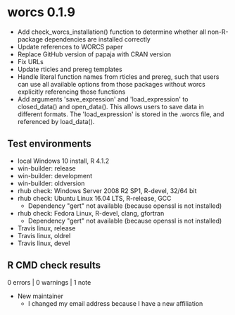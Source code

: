 # worcs 0.1.9

* Add check_worcs_installation() function to determine whether all non-R-package
  dependencies are installed correctly
* Update references to WORCS paper
* Replace GitHub version of papaja with CRAN version
* Fix URLs
* Update rticles and prereg templates
* Handle literal function names from rticles and prereg, such that users can use
  all available options from those packages without worcs explicitly referencing
  those functions
* Add arguments 'save_expression' and 'load_expression' to closed_data() and
  open_data(). This allows users to save data in different formats. 
  The 'load_expression' is stored in the .worcs file, and referenced by
  load_data().

## Test environments

* local Windows 10 install, R 4.1.2
* win-builder: release
* win-builder: development
* win-builder: oldversion
* rhub check: Windows Server 2008 R2 SP1, R-devel, 32/64 bit
* rhub check: Ubuntu Linux 16.04 LTS, R-release, GCC
  + Dependency "gert" not available (because openssl is not installed)
* rhub check: Fedora Linux, R-devel, clang, gfortran
  + Dependency "gert" not available (because openssl is not installed)
* Travis linux, release
* Travis linux, oldrel
* Travis linux, devel

## R CMD check results

0 errors | 0 warnings | 1 note

* New maintainer
    + I changed my email address because I have a new affiliation
